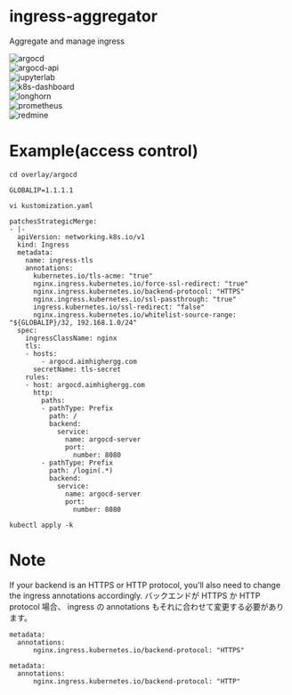 # ingress-aggregator
Aggregate and manage ingress  
  
![argocd](https://argocd.aimhighergg.com/api/badge?name=ingress-aggregator-argocd&revision=true)  
![argocd-api](https://argocd.aimhighergg.com/api/badge?name=ingress-aggregator-argocd-api&revision=true)  
![jupyterlab](https://argocd.aimhighergg.com/api/badge?name=ingress-aggregator-jupyterlab&revision=true)  
![k8s-dashboard](https://argocd.aimhighergg.com/api/badge?name=ingress-aggregator-k8s-dashboard&revision=true)  
![longhorn](https://argocd.aimhighergg.com/api/badge?name=ingress-aggregator-longhorn&revision=true)  
![prometheus](https://argocd.aimhighergg.com/api/badge?name=ingress-aggregator-prometheus&revision=true)  
![redmine](https://argocd.aimhighergg.com/api/badge?name=ingress-aggregator-redmine&revision=true)  

# Example(access control)

```
cd overlay/argocd
```
```
GLOBALIP=1.1.1.1
```
```
vi kustomization.yaml
```
```
patchesStrategicMerge:
- |-
  apiVersion: networking.k8s.io/v1
  kind: Ingress
  metadata:
    name: ingress-tls
    annotations:
      kubernetes.io/tls-acme: "true"
      nginx.ingress.kubernetes.io/force-ssl-redirect: "true"
      nginx.ingress.kubernetes.io/backend-protocol: "HTTPS"
      nginx.ingress.kubernetes.io/ssl-passthrough: "true"
      ingress.kubernetes.io/ssl-redirect: "false"
      nginx.ingress.kubernetes.io/whitelist-source-range: "${GLOBALIP}/32, 192.168.1.0/24"
  spec:
    ingressClassName: nginx
    tls:
    - hosts:
        - argocd.aimhighergg.com
      secretName: tls-secret
    rules:
    - host: argocd.aimhighergg.com
      http:
        paths:
        - pathType: Prefix
          path: /
          backend:
            service:
              name: argocd-server
              port:
                number: 8080
        - pathType: Prefix
          path: /login(.*)
          backend:
            service:
              name: argocd-server
              port:
                number: 8080
```
```
kubectl apply -k
```

# Note

If your backend is an HTTPS or HTTP protocol, you'll also need to change the ingress annotations accordingly.
バックエンドが HTTPS か HTTP protocol 場合、 ingress の annotations もそれに合わせて変更する必要があります。
```
metadata:
  annotations:
      nginx.ingress.kubernetes.io/backend-protocol: "HTTPS"
```
```
metadata:
  annotations:
      nginx.ingress.kubernetes.io/backend-protocol: "HTTP"
```